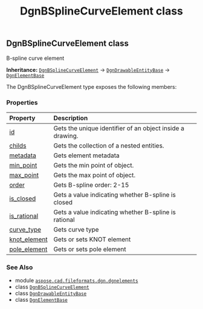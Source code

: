 ﻿---
title: DgnBSplineCurveElement class
second_title: Aspose.CAD for Python via .NET API References
description: 
type: docs
weight: 40
url: /python-net/aspose.cad.fileformats.dgn.dgnelements/dgnbsplinecurveelement/
is_root: false
---

## DgnBSplineCurveElement class

B-spline curve element



**Inheritance:** [`DgnBSplineCurveElement`](/cad/python-net/aspose.cad.fileformats.dgn.dgnelements/dgnbsplinecurveelement) → 
[`DgnDrawableEntityBase`](/cad/python-net/aspose.cad.fileformats.dgn.dgnelements/dgndrawableentitybase) → 
[`DgnElementBase`](/cad/python-net/aspose.cad.fileformats.dgn.dgnelements/dgnelementbase)



The DgnBSplineCurveElement type exposes the following members:

### Properties
| Property | Description |
| :- | :- |
| [id](/cad/python-net/aspose.cad.fileformats.dgn.dgnelements/dgnbsplinecurveelement/id) | Gets the unique identifier of an object inside a drawing. |
| [childs](/cad/python-net/aspose.cad.fileformats.dgn.dgnelements/dgnbsplinecurveelement/childs) | Gets the collection of a nested entities. |
| [metadata](/cad/python-net/aspose.cad.fileformats.dgn.dgnelements/dgnbsplinecurveelement/metadata) | Gets element metadata |
| [min_point](/cad/python-net/aspose.cad.fileformats.dgn.dgnelements/dgnbsplinecurveelement/min_point) | Gets the min point of object. |
| [max_point](/cad/python-net/aspose.cad.fileformats.dgn.dgnelements/dgnbsplinecurveelement/max_point) | Gets the max point of object. |
| [order](/cad/python-net/aspose.cad.fileformats.dgn.dgnelements/dgnbsplinecurveelement/order) | Gets B-spline order: 2-15 |
| [is_closed](/cad/python-net/aspose.cad.fileformats.dgn.dgnelements/dgnbsplinecurveelement/is_closed) | Gets a value indicating whether B-spline is closed |
| [is_rational](/cad/python-net/aspose.cad.fileformats.dgn.dgnelements/dgnbsplinecurveelement/is_rational) | Gets a value indicating whether B-spline is rational |
| [curve_type](/cad/python-net/aspose.cad.fileformats.dgn.dgnelements/dgnbsplinecurveelement/curve_type) | Gets curve type |
| [knot_element](/cad/python-net/aspose.cad.fileformats.dgn.dgnelements/dgnbsplinecurveelement/knot_element) | Gets or sets KNOT element |
| [pole_element](/cad/python-net/aspose.cad.fileformats.dgn.dgnelements/dgnbsplinecurveelement/pole_element) | Gets or sets pole element |



### See Also
* module [`aspose.cad.fileformats.dgn.dgnelements`](..)
* class [`DgnBSplineCurveElement`](/cad/python-net/aspose.cad.fileformats.dgn.dgnelements/dgnbsplinecurveelement)
* class [`DgnDrawableEntityBase`](/cad/python-net/aspose.cad.fileformats.dgn.dgnelements/dgndrawableentitybase)
* class [`DgnElementBase`](/cad/python-net/aspose.cad.fileformats.dgn.dgnelements/dgnelementbase)

